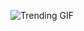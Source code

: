 
<!-- GIF_SECTION -->
![Trending GIF](https://media3.giphy.com/media/v1.Y2lkPThiYjIxNzcyNWMwbjh4cjV3MWwwYW0xeWdleTJwdXh0MXh1dW84d2x1aXF3bXFxNSZlcD12MV9naWZzX3NlYXJjaCZjdD1n/l46Cwg6ypqAgfseIg/giphy.gif)
<!-- END_GIF_SECTION -->
